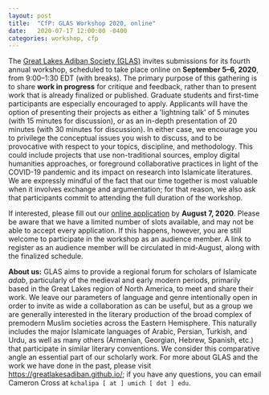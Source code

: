 ```yaml
---
layout: post
title:  "CfP: GLAS Workshop 2020, online"
date:   2020-07-17 12:00:00 -0400
categories: workshop, cfp
---
```


The [Great Lakes Adiban Society (GLAS)](https://greatlakesadiban.github.io/) invites submissions for its fourth annual workshop, scheduled to take place online on **September 5–6, 2020**, from 9:00–1:30 EDT (with breaks). The primary purpose of this gathering is to share **work in progress** for critique and feedback, rather than to present work that is already finalized or published. Graduate students and first-time participants are especially encouraged to apply. Applicants will have the option of presenting their projects as either a 'lightning talk' of 5 minutes (with 15 minutes for discussion), or as an in-depth presentation of 20 minutes (with 30 minutes for discussion). In either case, we encourage you to privilege the conceptual issues you wish to discuss, and to be provocative with respect to your topics, discipline, and methodology. This could include projects that use non-traditional sources, employ digital humanities approaches, or foreground collaborative practices in light of the COVID-19 pandemic and its impact on research into Islamicate literatures. We are expressly mindful of the fact that our time together is most valuable when it involves exchange and argumentation; for that reason, we also ask that participants commit to attending the full duration of the workshop. 

If interested, please fill out our [online application](https://forms.gle/terjeWjLwiqeCw9s6) by **August 7, 2020**. Please be aware that we have a limited number of slots available, and may not be able to accept every application. If this happens, however, you are still welcome to participate in the workshop as an audience member. A link to register as an audience member will be circulated in mid-August, along with the finalized schedule.

**About us:** GLAS aims to provide a regional forum for scholars of Islamicate *adab*, particularly of the medieval and early modern periods, primarily based in the Great Lakes region of North America, to meet and share their work. We leave our parameters of language and genre intentionally open in order to invite as wide a collaboration as can be useful, but as a group we are generally interested in the literary production of the broad complex of premodern Muslim societies across the Eastern Hemisphere. This naturally includes the major Islamicate languages of Arabic, Persian, Turkish, and Urdu, as well as many others (Armenian, Georgian, Hebrew, Spanish, etc.) that participate in similar literary conventions. We consider this comparative angle an essential part of our scholarly work. For more about GLAS and the work we have done in the past, please visit <https://greatlakesadiban.github.io/>; if you have any questions, you can email Cameron Cross at `kchalipa [ at ] umich [ dot ] edu`.